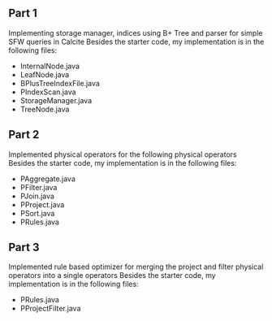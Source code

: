 ## Part 1
Implementing storage manager, indices using B+ Tree and parser for simple SFW queries in Calcite
Besides the starter code, my implementation is in the following files:
- InternalNode.java
- LeafNode.java 
- BPlusTreeIndexFile.java
- PIndexScan.java
- StorageManager.java
- TreeNode.java

## Part 2
Implemented physical operators for the following physical operators
Besides the starter code, my implementation is in the following files:
- PAggregate.java
- PFilter.java
- PJoin.java
- PProject.java
- PSort.java
- PRules.java

## Part 3
Implemented rule based optimizer for merging the project and filter physical operators into a single operators
Besides the starter code, my implementation is in the following files:
- PRules.java
- PProjectFilter.java
